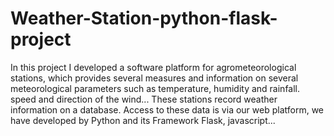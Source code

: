# Weather-Station-python-flask-project

In this project I developed a software platform for agrometeorological stations, which
provides several measures and information on several meteorological parameters
such as temperature, humidity and rainfall. speed and direction of the wind...
These stations record weather information on a database. Access to these data is
via our web platform, we have developed by Python and its Framework Flask,
javascript...
